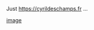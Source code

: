 Just https://cyrildeschamps.fr ...

[image](https://github.com/CyrilDesch/CyrilDesch/blob/main/1_fj_cceFWenAGymBJ3NZwSw.png?raw=true)
